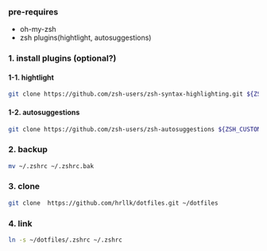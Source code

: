 ### pre-requires 
- oh-my-zsh
- zsh plugins(hightlight, autosuggestions)



### 1. install plugins (optional?)
#### 1-1. hightlight 
``` zsh
git clone https://github.com/zsh-users/zsh-syntax-highlighting.git ${ZSH_CUSTOM:-~/.oh-my-zsh/custom}/plugins/zsh-syntax-highlighting
```

#### 1-2. autosuggestions 
``` zsh
git clone https://github.com/zsh-users/zsh-autosuggestions ${ZSH_CUSTOM:-~/.oh-my-zsh/custom}/plugins/zsh-autosuggestions
```



### 2. backup 
``` zsh
mv ~/.zshrc ~/.zshrc.bak
```

### 3. clone 
``` zsh
git clone  https://github.com/hrllk/dotfiles.git ~/dotfiles
````


### 4. link 
```zsh
ln -s ~/dotfiles/.zshrc ~/.zshrc
```

